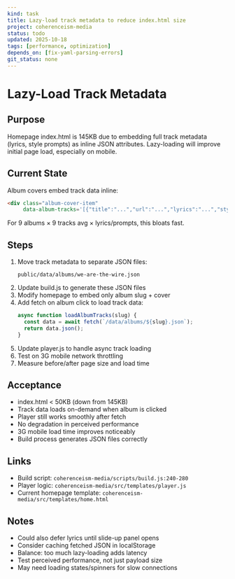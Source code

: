 ```yaml
---
kind: task
title: Lazy-load track metadata to reduce index.html size
project: coherenceism-media
status: todo
updated: 2025-10-18
tags: [performance, optimization]
depends_on: [fix-yaml-parsing-errors]
git_status: none
---
```


# Lazy-Load Track Metadata

## Purpose
Homepage index.html is 145KB due to embedding full track metadata (lyrics, style prompts) as inline JSON attributes. Lazy-loading will improve initial page load, especially on mobile.

## Current State
Album covers embed track data inline:
```html
<div class="album-cover-item"
     data-album-tracks='[{"title":"...","url":"...","lyrics":"...","stylePrompt":"..."}]'>
```

For 9 albums × 9 tracks avg × lyrics/prompts, this bloats fast.

## Steps
1. Move track metadata to separate JSON files:
   ```
   public/data/albums/we-are-the-wire.json
   ```
2. Update build.js to generate these JSON files
3. Modify homepage to embed only album slug + cover
4. Add fetch on album click to load track data:
   ```js
   async function loadAlbumTracks(slug) {
     const data = await fetch(`/data/albums/${slug}.json`);
     return data.json();
   }
   ```
5. Update player.js to handle async track loading
6. Test on 3G mobile network throttling
7. Measure before/after page size and load time

## Acceptance
- index.html < 50KB (down from 145KB)
- Track data loads on-demand when album is clicked
- Player still works smoothly after fetch
- No degradation in perceived performance
- 3G mobile load time improves noticeably
- Build process generates JSON files correctly

## Links
- Build script: `coherenceism-media/scripts/build.js:240-280`
- Player logic: `coherenceism-media/src/templates/player.js`
- Current homepage template: `coherenceism-media/src/templates/home.html`

## Notes
- Could also defer lyrics until slide-up panel opens
- Consider caching fetched JSON in localStorage
- Balance: too much lazy-loading adds latency
- Test perceived performance, not just payload size
- May need loading states/spinners for slow connections
